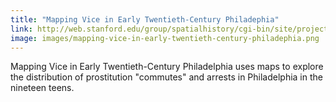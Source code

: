 ```yaml
---
title: "Mapping Vice in Early Twentieth-Century Philadephia"
link: http://web.stanford.edu/group/spatialhistory/cgi-bin/site/project.php?id=1017
image: images/mapping-vice-in-early-twentieth-century-philadephia.png
---
```

Mapping Vice in Early Twentieth-Century Philadelphia uses maps to explore the distribution of prostitution "commutes" and arrests in Philadelphia in the nineteen teens.

